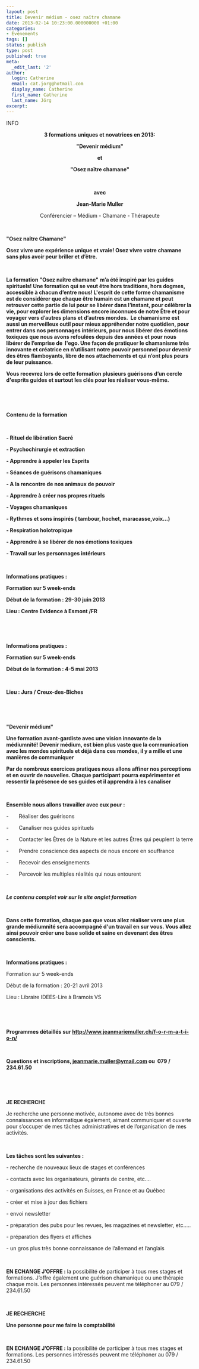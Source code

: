 ```yaml
---
layout: post
title: Devenir médium - osez naître chamane
date: 2013-02-14 10:23:00.000000000 +01:00
categories:
- Évènements
tags: []
status: publish
type: post
published: true
meta:
  _edit_last: '2'
author:
  login: Catherine
  email: cat.jorg@hotmail.com
  display_name: Catherine
  first_name: Catherine
  last_name: Jörg
excerpt:
---
```

<p>INFO</p>
<p align="center">
<p align="center"><b>3 formations uniques et novatrices en 2013: </b></p>
<p align="center">
<p align="center">
<p align="center"><b>"Devenir médium"</b></p>
<p align="center"><b>et</b></p>
<p align="center"><b>"Osez naître chamane"</b></p>
<p>&nbsp;</p>
<p align="center"><b>avec</b></p>
<p align="center">
<p align="center"><b>Jean-Marie Muller</b></p>
<p align="center">Conférencier – Médium - Chamane - Thérapeute</p>
<p align="center">
<p>&nbsp;</p>
<p><b>"</b><b>Osez naître Chamane</b><b>"</b></p>
<p><b>Osez vivre une expérience unique et vraie! </b><b>Osez vivre votre chamane sans plus avoir peur briller et d’être.</b></p>
<p>&nbsp;</p>
<p><strong>La formation "Osez naître chamane"</strong> <b>m’a été inspiré par les guides spirituels! Une formation qui se veut être hors traditions, hors dogmes, accessible à chacun d’entre nous! L'esprit de cette forme chamanisme est de considérer que chaque être humain est un chamane et peut retrouver cette partie de lui pour se libérer dans l’instant, pour célébrer la vie, pour explorer les dimensions encore inconnues de notre Être et pour voyager vers d’autres plans et d’autres mondes.  Le chamanisme est aussi un merveilleux outil pour mieux appréhender notre quotidien, pour entrer dans nos personnages intérieurs, pour nous libérer des émotions toxiques que nous avons refoulées depuis des années et pour nous libérer de l’emprise de  l'ego. Une façon de pratiquer le chamanisme très innovante et créatrice en n’utilisant notre pouvoir personnel pour devenir des êtres flamboyants, libre de nos attachements et qui n’ont plus peurs de leur puissance. </b></p>
<p><b>Vous recevrez lors de cette formation plusieurs guérisons d’un cercle d'esprits guides et surtout les clés pour les réaliser vous-même</b><b>. </b><strong> </strong></p>
<p>&nbsp;</p>
<p>&nbsp;</p>
<p><strong>Contenu de la formation</strong><b> </b></p>
<p>&nbsp;</p>
<p><b>- Rituel de libération Sacré</b></p>
<p><b>- Psychochirurgie et extraction </b></p>
<p><b>- Apprendre à appeler les Esprits </b></p>
<p><b>- Séances de guérisons chamaniques </b></p>
<p><b>- A la rencontre de nos animaux de pouvoir </b></p>
<p><b>- Apprendre à créer nos propres rituels </b></p>
<p><b>- Voyages chamaniques </b></p>
<p><b>- Rythmes et sons inspirés ( tambour, hochet, maracasse,voix...) </b></p>
<p><b>- Respiration holotropique </b></p>
<p><b>- Apprendre à se libérer de nos émotions toxiques </b></p>
<p><b>- Travail sur les personnages intérieurs </b></p>
<p>&nbsp;</p>
<p><b>Informations pratiques :</b></p>
<p><b>Formation sur 5 week-ends </b></p>
<p><b>Début de la formation : 29-30 juin 2013</b></p>
<p><b>Lieu : Centre Evidence à Esmont /FR</b></p>
<p>&nbsp;</p>
<p>&nbsp;</p>
<p><b>Informations pratiques :</b></p>
<p><b>Formation sur 5 week-ends </b></p>
<p><b>Début de la formation : 4-5 mai 2013</b></p>
<p>&nbsp;</p>
<p><b>Lieu : Jura / Creux-des-Bîches</b></p>
<p>&nbsp;</p>
<p>&nbsp;</p>
<p><b>"Devenir médium"</b></p>
<p><b>Une formation avant-gardiste avec une vision innovante de la médiumnité!</b><b> Devenir médium, est </b><b>bien plus vaste que</b><b> la communication avec les mondes spirituels et déjà dans ces mondes, il y a mille et une manières de communiquer</b></p>
<p><b>Par de nombreux exercices pratiques nous allons affiner nos perceptions et en ouvrir de nouvelles. Chaque participant pourra expérimenter et ressentir la présence de ses guides et il apprendra à les canaliser </b></p>
<p>&nbsp;</p>
<p><b>Ensemble nous allons travailler avec eux pour :</b></p>
<p>-       Réaliser des guérisons</p>
<p>-       Canaliser nos guides spirituels</p>
<p>-       Contacter les Êtres de la Nature et les autres Êtres qui peuplent la terre</p>
<p>-       Prendre conscience des aspects de nous encore en souffrance</p>
<p>-       Recevoir des enseignements</p>
<p>-       Percevoir les multiples réalités qui nous entourent</p>
<p>&nbsp;</p>
<p><b><i>Le contenu complet voir sur le site onglet formation</i></b></p>
<p>&nbsp;</p>
<p><b>Dans cette formation, chaque pas que vous allez réaliser vers une plus grande médiumnité sera accompagné d'un travail en sur vous. Vous allez ainsi pouvoir créer une base solide et saine en devenant des êtres conscients. </b></p>
<p>&nbsp;</p>
<p><b>Informations pratiques :</b></p>
<p>Formation sur 5 week-ends</p>
<p>Début de la formation : 20-21 avril 2013</p>
<p>Lieu : Libraire IDEES-Lire à Bramois VS</p>
<p>&nbsp;</p>
<p>&nbsp;</p>
<p><b>Programmes détaillés sur </b><b><a href="http://www.jeanmariemuller.ch/f-o-r-m-a-t-i-o-n/" target="_blank">http://www.jeanmariemuller.ch/f-o-r-m-a-t-i-o-n/</a></b></p>
<p>&nbsp;</p>
<p><b>Questions et inscriptions, </b><b><a href="mailto:jeanmarie.muller@ymail.com">jeanmarie.muller@ymail.com</a></b><b> ou  079 / 234.61.50 </b></p>
<p>&nbsp;</p>
<p>&nbsp;</p>
<p><b>JE RECHERCHE</b></p>
<p>Je recherche une personne motivée, autonome avec de très bonnes connaissances en informatique également, aimant communiquer et ouverte pour s’occuper de mes tâches administratives et de l’organisation de mes activités.<b> </b></p>
<p>&nbsp;</p>
<p><b>Les tâches sont les suivantes</b><b> : </b></p>
<p>- recherche de nouveaux lieux de stages et conférences</p>
<p>- contacts avec les organisateurs, gérants de centre, etc….</p>
<p>- organisations des activités en Suisses, en France et au Québec</p>
<p>- créer et mise à jour des fichiers</p>
<p>- envoi newsletter</p>
<p>- préparation des pubs pour les revues, les magazines et newsletter, etc…..</p>
<p>- préparation des flyers et affiches</p>
<p>- un gros plus très bonne connaissance de l’allemand et l’anglais</p>
<p>&nbsp;</p>
<p><b>EN ECHANGE J’OFFRE</b><b> :</b> la possibilité de participer à tous mes stages et formations. J’offre également une guérison chamanique ou une thérapie chaque mois. Les personnes intéressés peuvent me téléphoner au 079 / 234.61.50</p>
<p>&nbsp;</p>
<p><b>JE RECHERCHE </b></p>
<p><b>Une personne pour me faire la comptabilité</b></p>
<p>&nbsp;</p>
<p><b>EN ECHANGE J’OFFRE</b><b> :</b> la possibilité de participer à tous mes stages et formations. Les personnes intéressés peuvent me téléphoner au 079 / 234.61.50</p>
